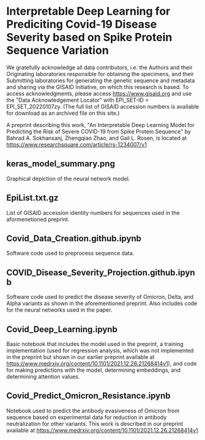# Interpretable Deep Learning for Prediciting Covid-19 Disease Severity based on Spike Protein Sequence Variation

We gratefully acknowledge all data contributors, i.e. the Authors and their Originating laboratories responsible for obtaining the specimens, and their Submitting laboratories for generating the genetic sequence and metadata and sharing via the GISAID Initiative, on which this research is based. To access acknowledgments, please access https://www.gisaid.org and use the "Data Acknowledgement Locator" with EPI_SET-ID = EPI_SET_20220107zy. (The full list of GISAID accession numbers is available for download as an archived file on this site.)

A preprint describing this work, "An Interpretable Deep Learning Model for Predicting the Risk of Severe COVID-19 from Spike Protein Sequence" by Bahrad A. Sokhansanj, Zhengqiao Zhao, and Gail L. Rosen, is located at https://www.researchsquare.com/article/rs-1234007/v1

## keras_model_summary.png
Graphical depiction of the neural network model.

## EpiList.txt.gz
List of GISAID accession identity numbers for sequences used in the aformenetioned preprint.

## Covid_Data_Creation.github.ipynb
Software code used to preprocess sequence data.

## COVID_Disease_Severity_Projection.github.ipynb
Software code used to predict the disease severity of Omicron, Delta, and Alpha variants as shown in the aforementioned preprint. Also includes code for the neural networks used in the paper.

## Covid_Deep_Learning.ipynb
Basic notebook that includes the model used in the preprint, a training implementation (used for regression analysis, which was not implemented in the preprint but shown in our earlier preprint available at https://www.medrxiv.org/content/10.1101/2021.12.26.21268414v1), and code for making predictions with the model, determining embeddings, and determining attention values.

## Covid_Predict_Omicron_Resistance.ipynb
Notebook used to predict the antibody evasiveness of Omicron from sequence based on experimental data for reduction in antibody neutralization for other variants. This work is described in our preprint available at https://www.medrxiv.org/content/10.1101/2021.12.26.21268414v1

